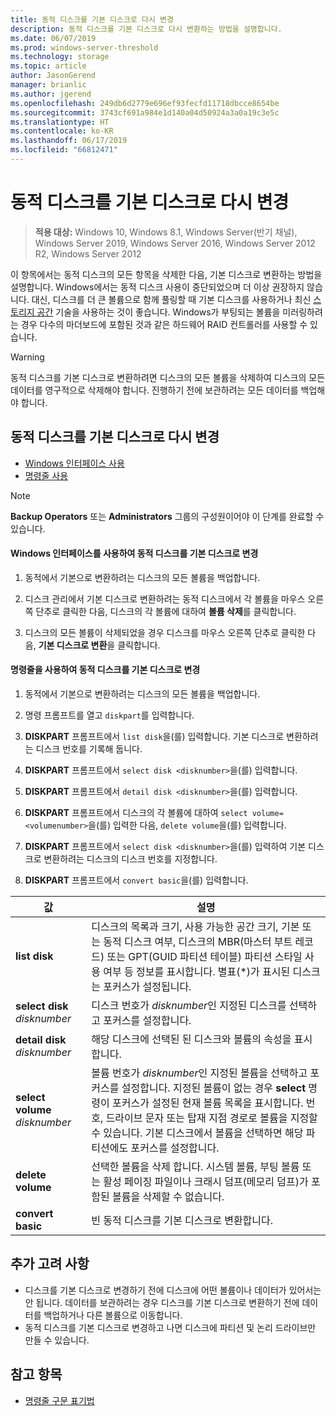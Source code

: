 ```yaml
---
title: 동적 디스크를 기본 디스크로 다시 변경
description: 동적 디스크를 기본 디스크로 다시 변환하는 방법을 설명합니다.
ms.date: 06/07/2019
ms.prod: windows-server-threshold
ms.technology: storage
ms.topic: article
author: JasonGerend
manager: brianlic
ms.author: jgerend
ms.openlocfilehash: 249db6d2779e696ef93fecfd11718dbcce8654be
ms.sourcegitcommit: 3743cf691a984e1d140a04d50924a3a0a19c3e5c
ms.translationtype: HT
ms.contentlocale: ko-KR
ms.lasthandoff: 06/17/2019
ms.locfileid: "66812471"
---
```

# <a name="change-a-dynamic-disk-back-to-a-basic-disk"></a>동적 디스크를 기본 디스크로 다시 변경

> **적용 대상:** Windows 10, Windows 8.1, Windows Server(반기 채널), Windows Server 2019, Windows Server 2016, Windows Server 2012 R2, Windows Server 2012

이 항목에서는 동적 디스크의 모든 항목을 삭제한 다음, 기본 디스크로 변환하는 방법을 설명합니다. Windows에서는 동적 디스크 사용이 중단되었으며 더 이상 권장하지 않습니다. 대신, 디스크를 더 큰 볼륨으로 함께 풀링할 때 기본 디스크를 사용하거나 최신 [스토리지 공간](https://support.microsoft.com/help/12438/windows-10-storage-spaces) 기술을 사용하는 것이 좋습니다. Windows가 부팅되는 볼륨을 미러링하려는 경우 다수의 마더보드에 포함된 것과 같은 하드웨어 RAID 컨트롤러를 사용할 수 있습니다.

> [!WARNING]
> 동적 디스크를 기본 디스크로 변환하려면 디스크의 모든 볼륨을 삭제하여 디스크의 모든 데이터를 영구적으로 삭제해야 합니다. 진행하기 전에 보관하려는 모든 데이터를 백업해야 합니다.

## <a name="changing-a-dynamic-disk-back-to-a-basic-disk"></a>동적 디스크를 기본 디스크로 다시 변경

-   [Windows 인터페이스 사용](#to-change-a-dynamic-disk-back-to-a-basic-disk-using-the-windows-interface)
-   [명령줄 사용](#to-change-a-dynamic-disk-back-to-a-basic-disk-using-a-command-line)

> [!NOTE]
> **Backup Operators** 또는 **Administrators** 그룹의 구성원이어야 이 단계를 완료할 수 있습니다.

#### <a name="to-change-a-dynamic-disk-back-to-a-basic-disk-using-the-windows-interface"></a>Windows 인터페이스를 사용하여 동적 디스크를 기본 디스크로 변경

1.  동적에서 기본으로 변환하려는 디스크의 모든 볼륨을 백업합니다.

2.  디스크 관리에서 기본 디스크로 변환하려는 동적 디스크에서 각 볼륨을 마우스 오른쪽 단추로 클릭한 다음, 디스크의 각 볼륨에 대하여 **볼륨 삭제**를 클릭합니다.

3.  디스크의 모든 볼륨이 삭제되었을 경우 디스크를 마우스 오른쪽 단추로 클릭한 다음, **기본 디스크로 변환**을 클릭합니다.

#### <a name="to-change-a-dynamic-disk-back-to-a-basic-disk-using-a-command-line"></a>명령줄을 사용하여 동적 디스크를 기본 디스크로 변경

1.  동적에서 기본으로 변환하려는 디스크의 모든 볼륨을 백업합니다.

2.  명령 프롬프트를 열고 `diskpart`를 입력합니다.

3.  **DISKPART** 프롬프트에서 `list disk`을(를) 입력합니다. 기본 디스크로 변환하려는 디스크 번호를 기록해 둡니다.

4.  **DISKPART** 프롬프트에서 `select disk <disknumber>`을(를) 입력합니다.

5.  **DISKPART** 프롬프트에서 `detail disk <disknumber>`을(를) 입력합니다.

6.  **DISKPART** 프롬프트에서 디스크의 각 볼륨에 대하여 `select volume= <volumenumber>`을(를) 입력한 다음, `delete volume`을(를) 입력합니다.

7.  **DISKPART** 프롬프트에서 `select disk <disknumber>`을(를) 입력하여 기본 디스크로 변환하려는 디스크의 디스크 번호를 지정합니다.

8.  **DISKPART** 프롬프트에서 `convert basic`을(를) 입력합니다.


| 값  | 설명 |
| --- | --- |
| **list disk**                         | 디스크의 목록과 크기, 사용 가능한 공간 크기, 기본 또는 동적 디스크 여부, 디스크의 MBR(마스터 부트 레코드) 또는 GPT(GUID 파티션 테이블) 파티션 스타일 사용 여부 등 정보를 표시합니다. 별표(*)가 표시된 디스크는 포커스가 설정됩니다. |
| **select disk** <em>disknumber</em>   | 디스크 번호가 <em>disknumber</em>인 지정된 디스크를 선택하고 포커스를 설정합니다.  |
| **detail disk** <em>disknumber</em>   | 해당 디스크에 선택된 된 디스크와 볼륨의 속성을 표시합니다.  |
| **select volume** <em>disknumber</em> | 볼륨 번호가 <em>disknumber</em>인 지정된 볼륨을 선택하고 포커스를 설정합니다. 지정된 볼륨이 없는 경우 **select** 명령이 포커스가 설정된 현재 볼륨 목록을 표시합니다. 번호, 드라이브 문자 또는 탑재 지점 경로로 볼륨을 지정할 수 있습니다. 기본 디스크에서 볼륨을 선택하면 해당 파티션에도 포커스를 설정합니다. |
| **delete volume**                     | 선택한 볼륨을 삭제 합니다. 시스템 볼륨, 부팅 볼륨 또는 활성 페이징 파일이나 크래시 덤프(메모리 덤프)가 포함된 볼륨을 삭제할 수 없습니다. |
| **convert basic** | 빈 동적 디스크를 기본 디스크로 변환합니다.  |

## <a name="additional-considerations"></a>추가 고려 사항

-   디스크를 기본 디스크로 변경하기 전에 디스크에 어떤 볼륨이나 데이터가 있어서는 안 됩니다. 데이터를 보관하려는 경우 디스크를 기본 디스크로 변환하기 전에 데이터를 백업하거나 다른 볼륨으로 이동합니다.
-   동적 디스크를 기본 디스크로 변경하고 나면 디스크에 파티션 및 논리 드라이브만 만들 수 있습니다.

## <a name="see-also"></a>참고 항목

-   [명령줄 구문 표기법](https://technet.microsoft.com/library/cc742449(v=ws.11).aspx)